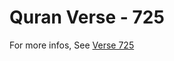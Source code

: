 # Quran Verse - 725 

For more infos, See [Verse 725](https://www.quranbookk.com/quran/search?q=725)